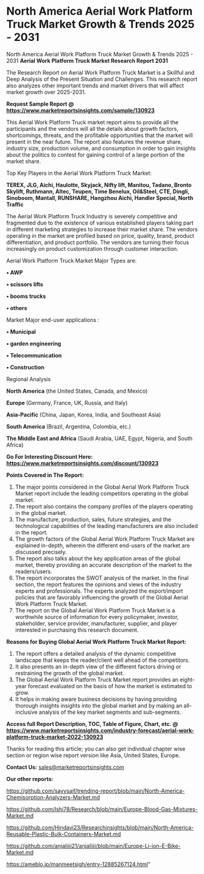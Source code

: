 # North America Aerial Work Platform Truck Market Growth & Trends 2025 - 2031
North America Aerial Work Platform Truck Market Growth & Trends 2025 - 2031
<strong>Aerial Work Platform Truck Market Research Report 2031</strong>

The Research Report on Aerial Work Platform Truck Market is a Skillful and Deep Analysis of the Present Situation and Challenges. This research report also analyzes other important trends and market drivers that will affect market growth over 2025-2031.

<strong>Request Sample Report @ <a href=https://www.marketreportsinsights.com/sample/130923>https://www.marketreportsinsights.com/sample/130923</a></strong>

This Aerial Work Platform Truck market report aims to provide all the participants and the vendors will all the details about growth factors, shortcomings, threats, and the profitable opportunities that the market will present in the near future. The report also features the revenue share, industry size, production volume, and consumption in order to gain insights about the politics to contest for gaining control of a large portion of the market share.

Top Key Players in the Aerial Work Platform Truck Market:

<strong>TEREX, JLG, Aichi, Haulotte, Skyjack, Nifty lift, Manitou, Tadano, Bronto Skylift, Ruthmann, Altec, Teupen, Time Benelux, Oil&Steel, CTE, Dingli, Sinoboom, Mantall, RUNSHARE, Hangzhou Aichi, Handler Special, North Traffic</strong>

The Aerial Work Platform Truck Industry is severely competitive and fragmented due to the existence of various established players taking part in different marketing strategies to increase their market share. The vendors operating in the market are profiled based on price, quality, brand, product differentiation, and product portfolio. The vendors are turning their focus increasingly on product customization through customer interaction.

Aerial Work Platform Truck Market Major Types are:

<strong>• AWP

• scissors lifts

• booms trucks

• others</strong>

Market Major end-user applications :

<strong>• Municipal

• garden engineering

• Telecommunication

• Construction</strong>

Regional Analysis

</u><strong><b>North America</b></strong> (the United States, Canada, and Mexico)

<strong><b>Europe </b></strong>(Germany, France, UK, Russia, and Italy)

<strong><b>Asia-Pacific</b></strong> (China, Japan, Korea, India, and Southeast Asia)

<strong><b>South America</b></strong> (Brazil, Argentina, Colombia, etc.)

<strong><b>The Middle East and Africa</b></strong> (Saudi Arabia, UAE, Egypt, Nigeria, and South Africa)

<strong>Go For Interesting Discount Here: <a href=https://www.marketreportsinsights.com/discount/130923>https://www.marketreportsinsights.com/discount/130923</a></strong>

<strong>Points Covered in The Report:</strong>
<ol>
  <li>The major points considered in the Global Aerial Work Platform Truck Market report include the leading competitors operating in the global market.</li>
  <li>The report also contains the company profiles of the players operating in the global market.</li>
  <li>The manufacture, production, sales, future strategies, and the technological capabilities of the leading manufacturers are also included in the report.</li>
  <li>The growth factors of the Global Aerial Work Platform Truck Market are explained in-depth, wherein the different end-users of the market are discussed precisely.</li>
  <li>The report also talks about the key application areas of the global market, thereby providing an accurate description of the market to the readers/users.</li>
  <li>The report incorporates the SWOT analysis of the market. In the final section, the report features the opinions and views of the industry experts and professionals. The experts analyzed the export/import policies that are favorably influencing the growth of the Global Aerial Work Platform Truck Market.</li>
  <li>The report on the Global Aerial Work Platform Truck Market is a worthwhile source of information for every policymaker, investor, stakeholder, service provider, manufacturer, supplier, and player interested in purchasing this research document.</li>
</ol>
<strong>Reasons for Buying Global Aerial Work Platform Truck Market Report:</strong>

<ol>
  <li>The report offers a detailed analysis of the dynamic competitive landscape that keeps the reader/client well ahead of the competitors.</li>
  <li>It also presents an in-depth view of the different factors driving or restraining the growth of the global market.</li>
  <li>The Global Aerial Work Platform Truck Market report provides an eight-year forecast evaluated on the basis of how the market is estimated to grow.</li>
  <li>It helps in making aware business decisions by having providing thorough insights insights into the global market and by making an all-inclusive analysis of the key market segments and sub-segments.</li>
</ol>
<strong>Access full Report Description, TOC, Table of Figure, Chart, etc. @ <a href=https://www.marketreportsinsights.com/industry-forecast/aerial-work-platform-truck-market-2022-130923>https://www.marketreportsinsights.com/industry-forecast/aerial-work-platform-truck-market-2022-130923</a></strong>


Thanks for reading this article; you can also get individual chapter wise section or region wise report version like Asia, United States, Europe.

<strong>Contact Us:</strong>
sales@marketreportsinsights.com

<strong>Our other reports:</strong>

<a href=https://github.com/sayysaif/trending-report/blob/main/North-America-Chemisorption-Analyzers-Market.md>https://github.com/sayysaif/trending-report/blob/main/North-America-Chemisorption-Analyzers-Market.md</a>

<a href=https://github.com/Ishi78/Research/blob/main/Europe-Blood-Gas-Mixtures-Market.md>https://github.com/Ishi78/Research/blob/main/Europe-Blood-Gas-Mixtures-Market.md</a>

<a href=https://github.com/Hindavi23/Researchinsights/blob/main/North-America-Reusable-Plastic-Bulk-Containers-Market.md>https://github.com/Hindavi23/Researchinsights/blob/main/North-America-Reusable-Plastic-Bulk-Containers-Market.md</a>

<a href=https://github.com/anjaliiii21/anjaliiii/blob/main/Europe-Li-ion-E-Bike-Market.md>https://github.com/anjaliiii21/anjaliiii/blob/main/Europe-Li-ion-E-Bike-Market.md</a>

<a href=https://ameblo.jp/manmeetsigh/entry-12885267124.html>https://ameblo.jp/manmeetsigh/entry-12885267124.html</a>"
